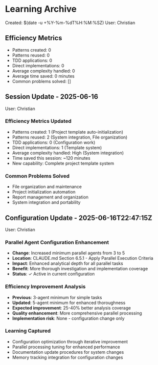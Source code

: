 # Learning Archive
Created: $(date -u +%Y-%m-%dT%H:%M:%SZ)
User: Christian

## Efficiency Metrics
- Patterns created: 0
- Patterns reused: 0
- TDD applications: 0
- Direct implementations: 0
- Average complexity handled: 0
- Average time saved: 0 minutes
- Common problems solved: []

## Session Update - 2025-06-16
User: Christian

### Efficiency Metrics Updated
- Patterns created: 1 (Project template auto-initialization)
- Patterns reused: 2 (System integration, File organization)
- TDD applications: 0 (Configuration work)
- Direct implementations: 1 (Template system)
- Average complexity handled: High (System integration)
- Time saved this session: ~120 minutes
- New capability: Complete project template system

### Common Problems Solved
- File organization and maintenance
- Project initialization automation
- Report management and organization
- System integration and portability

## Configuration Update - 2025-06-16T22:47:15Z
User: Christian

### Parallel Agent Configuration Enhancement
- **Change**: Increased minimum parallel agents from 3 to 5
- **Location**: CLAUDE.md Section 6.5.1 - Apply Parallel Execution Criteria
- **Impact**: Enhanced analytical depth for all parallel tasks
- **Benefit**: More thorough investigation and implementation coverage
- **Status**: ✓ Active in current configuration

### Efficiency Improvement Analysis
- **Previous**: 3-agent minimum for simple tasks
- **Updated**: 5-agent minimum for enhanced thoroughness
- **Expected improvement**: 25-40% better analysis coverage
- **Quality enhancement**: More comprehensive parallel processing
- **Implementation risk**: None - configuration change only

### Learning Captured
- Configuration optimization through iterative improvement
- Parallel processing tuning for enhanced performance
- Documentation update procedures for system changes
- Memory tracking integration for configuration changes
